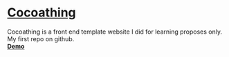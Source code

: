 <a href="http://progapanda.github.io/Cocoathing">Cocoathing</a>
==========

Cocoathing is a front end template website I did for learning proposes only.
</br>
My first repo on github.
</br>
<a href="http://progapanda.github.io/Cocoathing"><strong style="color=lightblue;">Demo</strong></a>

